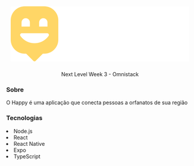 <h1 align="center"><img alt="Happy" src="web/src/images/logo.svg" /></h1>
<p align="center">Next Level Week 3 - Omnistack</p>

<h3>Sobre</h3>
<p>O Happy é uma aplicação que conecta pessoas a orfanatos de sua região</p>

<h3>Tecnologias</h3>
<li>Node.js</li>
<li>React</li>
<li>React Native</li>
<li>Expo</li>
<li>TypeScript</li>
